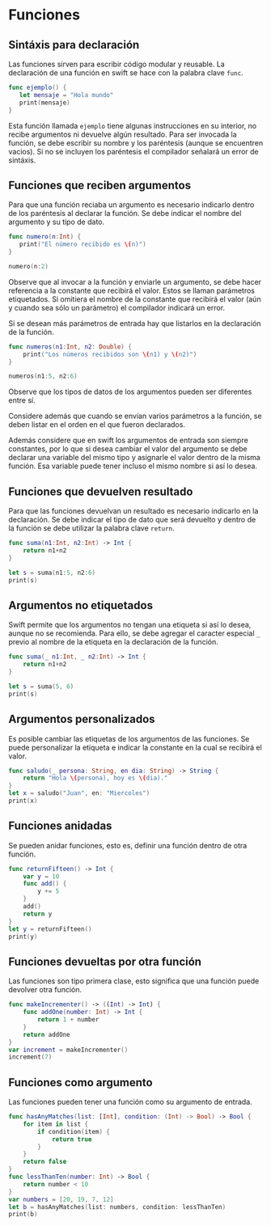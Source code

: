  # Funciones

## Sintáxis para declaración
 Las funciones sirven para escribir código modular y reusable. 
 La declaración de una función en swift se hace con la palabra
 clave `func`. 

 ```swift
 func ejemplo() {
    let mensaje = "Hola mundo"
    print(mensaje)
}
 ```

 Esta función llamada ```ejemplo``` tiene algunas instrucciones
 en su interior, no recibe argumentos ni devuelve algún resultado.
 Para ser invocada la función, se debe escribir su nombre y los
 paréntesis (aunque se encuentren vacios). Si no se incluyen los
 paréntesis el compilador señalará un error de sintáxis.

## Funciones que reciben argumentos
Para que una función reciaba un argumento es necesario indicarlo
dentro de los paréntesis al declarar la función. Se debe indicar el
nombre del argumento y su tipo de dato. 

 ```swift
 func numero(n:Int) {
    print("El número recibido es \(n)")
}

numero(n:2)
 ```

 Observe que al invocar a la función y enviarle un argumento, se debe
 hacer referencia a la constante que recibirá el valor. Estos se llaman
 parámetros etiquetados. Si omitiera el nombre de la constante que 
 recibirá el valor (aún y cuando sea sólo un parámetro) el compilador
 indicará un error.

 Si se desean más parámetros de entrada hay que listarlos en la 
 declaración de la función. 

```swift
func numeros(n1:Int, n2: Double) {
    print("Los números recibidos son \(n1) y \(n2)")
}

numeros(n1:5, n2:6)
```
Observe que los tipos de datos de los argumentos pueden ser diferentes
entre sí. 

Considere además que cuando se envían varios parámetros a la función, 
se deben listar en el orden en el que fueron declarados.

Además considere que en swift los argumentos de entrada son siempre 
constantes, por lo que si desea cambiar el valor del argumento se debe
declarar una variable del mismo tipo y asignarle el valor dentro de la 
misma función. Esa variable puede tener incluso el mismo nombre si así 
lo desea.

## Funciones que devuelven resultado
Para que las funciones devuelvan un resultado es necesario indicarlo
en la declaración. Se debe indicar el tipo de dato que será devuelto y 
dentro de la función se debe utilizar la palabra clave `return`.

```swift
func suma(n1:Int, n2:Int) -> Int {
    return n1+n2
} 

let s = suma(n1:5, n2:6)
print(s)
```

## Argumentos no etiquetados
Swift permite que los argumentos no tengan una etiqueta si así lo
desea, aunque no se recomienda. Para ello, se debe agregar el caracter
especial `_` previo al nombre de la etiqueta en la declaración de la
función.

```swift
func suma(_ n1:Int, _ n2:Int) -> Int {
    return n1+n2
} 

let s = suma(5, 6)
print(s)
```

## Argumentos personalizados

Es posible cambiar las etiquetas de los argumentos de las 
funciones. Se puede personalizar la etiqueta e indicar la 
constante en la cual se recibirá el valor.

```swift
func saludo(_ persona: String, en dia: String) -> String {
    return "Hola \(persona), hoy es \(dia)."
}
let x = saludo("Juan", en: "Miercoles")
print(x)
```

## Funciones anidadas
Se pueden anidar funciones, esto es, definir una función 
dentro de otra función.

```swift
func returnFifteen() -> Int {
    var y = 10
    func add() {
        y += 5
    }
    add()
    return y
}
let y = returnFifteen()
print(y)
```

## Funciones devueltas por otra función
Las funciones son tipo primera clase, esto significa que
una función puede devolver otra función.

```swift
func makeIncrementer() -> ((Int) -> Int) {
    func addOne(number: Int) -> Int {
        return 1 + number
    }
    return addOne
}
var increment = makeIncrementer()
increment(7)
```

## Funciones como argumento
Las funciones pueden tener una función como su argumento
de entrada.

```swift
func hasAnyMatches(list: [Int], condition: (Int) -> Bool) -> Bool {
    for item in list {
        if condition(item) {
            return true
        }
    }
    return false
}
func lessThanTen(number: Int) -> Bool {
    return number < 10
}
var numbers = [20, 19, 7, 12]
let b = hasAnyMatches(list: numbers, condition: lessThanTen)
print(b)
```